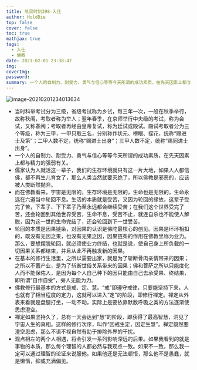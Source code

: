 ```yaml
---
title: 吼呆时刻398-入仕
author: HoldDie
top: false
cover: false
toc: true
mathjax: true
tags:
  - 入仕
  - 佛教
date: 2021-02-01 23:38:47
img:
coverImg:
password:
summary: 一个人的自制力、耐受力、勇气与信心等等今天所谓的成功素质，在先天因素上都与精力的强弱有关。
---
```


![image-20210201234013634](https://cdn.jsdelivr.net/gh/HoldDie/img1/20210201234118.png)

- 当时科举考试分为三级，省级考试称为乡试，每三年一次，一般在秋季举行，故称秋闱，考取者称为举人；翌年春季，在京师举行中央级的考试，称为会试，又称春闱；考取者再经由皇帝复试，称为廷试或殿试。殿试考取者分为三个等级，称为三甲，一甲只取三名，分别称作状元、榜眼、探花，统称“赐进士及第”；二甲人数不定，统称“赐进士出身”；三甲人数不定，统称“赐同进士出身”。
- 一个人的自制力、耐受力、勇气与信心等等今天所谓的成功素质，在先天因素上都与精力的强弱有关。
- 儒家认为人就活这一辈子，我们的生存环境就只有这一片大地，如果人人都信佛，都不再生儿育女了，那么人类当然就要灭绝了，所以佛教是邪恶的，应该被人类断然抛弃。
- 而在佛教看来，宇宙是无限的，生存环境是无限的，生命也是无限的，生命永远在六道当中轮回不息。生活的本质就是受苦，又因为轮回的缘故，这辈子受完了苦，下辈子、下下辈子乃至永远都会继续受苦；在我们这个世界受完了苦，还会轮回到其他世界受苦，生命不息，受苦不止，就连自杀也不能使人解脱，因为这一世的生命完结了，还会轮回到下一世受苦。
- 轮回的本质是因果链条，对因果的认识是佛陀最核心的创见。因果是环环相扣的，既没有无因之果，也没有无果之因，因果链条的作用在佛教里称为业力。那么，要想摆脱轮回，就必须使业力终结，也就是说，使自己身上所负载的一切因果关系都结束，并且从此不再触发新的因果。
- 在基本的修行生活里，之所以需要出家，就是为了斩断骨肉亲情带来的因果；之所以不蓄产业，是为了斩断世俗关系带来的因果；佛和菩萨之所以只能度化人而不能保佑人，是因为每个人自己种下的因只能由自己去承受果、终结果，即所谓“自作自受”，旁人无能为力。
- 佛教修行最基本的方式是戒、定、慧。“戒”即遵守戒律，只要能坚持下来，人也就有了相当程度的定力，这就可以进入“定”的阶段，即修行禅定。禅定从外表来看就是盘腿打坐，一动不动，实际上是要依靠默数呼吸之类的方法逐渐使思虑澄空。
- 禅定如果坚持久了，总有一天会达到“慧”的阶段，即获得了最高智慧，洞见了宇宙人生的真相。这样的修行次序，叫作“因戒生定，因定生慧”。禅定既然要澄空思虑，那么不语不视自然有助于排除外界的干扰。
- 观点相左的两个人相遇，将会引发一系列影响深远的后果。如果我看到的就是事物的本质，那么每个理智的人都必然与我观点一致。如果不一致，那么我一定可以通过理智的论证来说服他。如果他还是无法顿悟，那么他不是愚蠢，就是懒惰，抑或充满偏见。